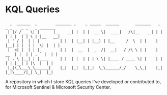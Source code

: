 # KQL Queries

```
  _  ______  _        _______ _    _ _____  ______       _______   _    _ _    _ _   _ _______ 
 | |/ / __ \| |      |__   __| |  | |  __ \|  ____|   /\|__   __| | |  | | |  | | \ | |__   __|
 | ' / |  | | |         | |  | |__| | |__) | |__     /  \  | |    | |__| | |  | |  \| |  | |   
 |  <| |  | | |         | |  |  __  |  _  /|  __|   / /\ \ | |    |  __  | |  | | . ` |  | |   
 | . \ |__| | |____     | |  | |  | | | \ \| |____ / ____ \| |    | |  | | |__| | |\  |  | |   
 |_|\_\___\_\______|    |_|  |_|  |_|_|  \_\______/_/    \_\_|    |_|  |_|\____/|_| \_|  |_|   
```                                                                                             
                                                                                             
A repository in which I store KQL queries I've developed or contributed to, for Microsoft Sentinel & Microsoft Security Center.
